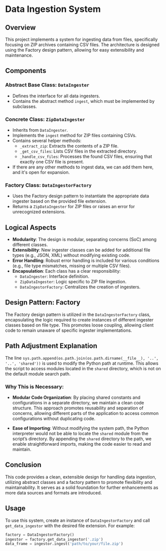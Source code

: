 # Data Ingestion System

## Overview

This project implements a system for ingesting data from files, specifically focusing on ZIP archives containing CSV files. The architecture is designed using the Factory design pattern, allowing for easy extensibility and maintenance.

## Components

### Abstract Base Class: `DataIngester`

- Defines the interface for all data ingesters.
- Contains the abstract method `ingest`, which must be implemented by subclasses.

### Concrete Class: `ZipDataIngester`

- Inherits from `DataIngester`.
- Implements the `ingest` method for ZIP files containing CSVs.
- Contains several helper methods:
  - `_extract_zip`: Extracts the contents of a ZIP file.
  - `_get_csv_files`: Lists CSV files in the extracted directory.
  - `_handle_csv_files`: Processes the found CSV files, ensuring that exactly one CSV file is present.
- If there are any other methods to ingest data, we can add them here, and it's open for expansion.

### Factory Class: `DataIngestorFactory`

- Uses the Factory design pattern to instantiate the appropriate data ingester based on the provided file extension.
- Returns a `ZipDataIngester` for ZIP files or raises an error for unrecognized extensions.

## Logical Aspects

- **Modularity**: The design is modular, separating concerns (SoC) among different classes.
- **Extensibility**: New ingester classes can be added for additional file types (e.g., JSON, XML) without modifying existing code.
- **Error Handling**: Robust error handling is included for various conditions (e.g., file type mismatches, missing or multiple CSV files).
- **Encapsulation**: Each class has a clear responsibility:
  - `DataIngester`: Interface definition.
  - `ZipDataIngester`: Logic specific to ZIP file ingestion.
  - `DataIngestorFactory`: Centralizes the creation of ingesters.

## Design Pattern: Factory

The Factory design pattern is utilized in the `DataIngestorFactory` class, encapsulating the logic required to create instances of different ingester classes based on file type. This promotes loose coupling, allowing client code to remain unaware of specific ingester implementations.

## Path Adjustment Explanation

The line `sys.path.append(os.path.join(os.path.dirname(__file__), '..', '..', 'shared'))` is used to modify the Python path at runtime. This allows the script to access modules located in the `shared` directory, which is not on the default module search path. 

### Why This is Necessary:

- **Modular Code Organization**: By placing shared constants and configurations in a separate directory, we maintain a clean code structure. This approach promotes reusability and separation of concerns, allowing different parts of the application to access common configurations without duplicating code.
  
- **Ease of Importing**: Without modifying the system path, the Python interpreter would not be able to locate the `shared` module from the script’s directory. By appending the `shared` directory to the path, we enable straightforward imports, making the code easier to read and maintain.

## Conclusion

This code provides a clean, extensible design for handling data ingestion, utilizing abstract classes and a factory pattern to promote flexibility and maintainability. It serves as a solid foundation for further enhancements as more data sources and formats are introduced.

## Usage

To use this system, create an instance of `DataIngestorFactory` and call `get_data_ingestor` with the desired file extension. For example:

```python
factory = DataIngestorFactory()
ingestor = factory.get_data_ingestor('.zip')
data_frame = ingestor.ingest('path/to/your/file.zip')
